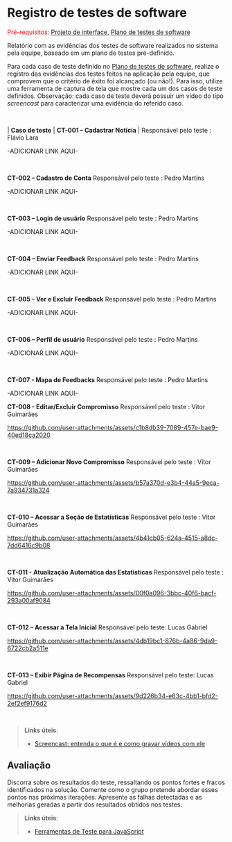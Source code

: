 # Registro de testes de software

<span style="color:red">Pré-requisitos: <a href="05-Projeto-interface.md"> Projeto de interface</a></span>, <a href="08-Plano-testes-software.md"> Plano de testes de software</a>

Relatório com as evidências dos testes de software realizados no sistema pela equipe, baseado em um plano de testes pré-definido.

Para cada caso de teste definido no <a href="08-Plano-testes-software.md"> Plano de testes de software</a>, realize o registro das evidências dos testes feitos na aplicação pela equipe, que comprovem que o critério de êxito foi alcançado (ou não!). Para isso, utilize uma ferramenta de captura de tela que mostre cada um dos casos de teste definidos. Observação: cada caso de teste deverá possuir um vídeo do tipo _screencast_ para caracterizar uma evidência do referido caso.

<br>

| **Caso de teste**  | **CT-001 – Cadastrar Notícia**  |
Responsável pelo teste : Flávio Lara

-ADICIONAR LINK AQUI-

<br>

**CT-002 – Cadastro de Conta**
Responsável pelo teste : Pedro Martins

-ADICIONAR LINK AQUI-

<br>

**CT-003 – Login de usuário**
Responsável pelo teste : Pedro Martins

-ADICIONAR LINK AQUI-

<br>

**CT-004 – Enviar Feedback**
Responsável pelo teste : Pedro Martins

-ADICIONAR LINK AQUI-

<br>

**CT-005 – Ver e Excluir Feedback**
Responsável pelo teste : Pedro Martins

-ADICIONAR LINK AQUI-

<br>

**CT-006 – Perfil de usuário**
Responsável pelo teste : Pedro Martins

-ADICIONAR LINK AQUI-

<br>

**CT-007 - Mapa de Feedbacks** 
Responsável pelo teste : Pedro Martins

-ADICIONAR LINK AQUI-

**CT-008 - Editar/Excluir Compromisso**
Responsável pelo teste : Vitor Guimarães

https://github.com/user-attachments/assets/c1b8db39-7089-457e-bae9-40ed18ca2020

<br>

**CT-009 – Adicionar Novo Compromisso**
Responsável pelo teste : Vitor Guimarães

https://github.com/user-attachments/assets/b57a370d-e3b4-44a5-9eca-7a934731a324

<br>

**CT-010 – Acessar a Seção de Estatísticas**
Responsável pelo teste : Vitor Guimarães

https://github.com/user-attachments/assets/4b41cb05-624a-4515-a8dc-7dd6416c9b08

<br>

**CT-011 - Atualização Automática das Estatísticas**
Responsável pelo teste : Vitor Guimarães

https://github.com/user-attachments/assets/00f0a096-3bbc-40f6-bacf-293a00af9084

<br>

**CT-012 – Acessar a Tela Inicial**
Responsável pelo teste: Lucas Gabriel 

https://github.com/user-attachments/assets/4db19bc1-876b-4a86-9da9-6722cb2a511e

<br>

**CT-013 – Exibir Página de Recompensas**
Responsável pelo teste: Lucas Gabriel 

https://github.com/user-attachments/assets/9d226b34-e63c-4bb1-bfd2-2ef2ef9176d2

<br>

> **Links úteis**:
> - [Screencast: entenda o que é e como gravar vídeos com ele](https://rockcontent.com/br/blog/screencast/) 

## Avaliação

Discorra sobre os resultados do teste, ressaltando os pontos fortes e fracos identificados na solução. Comente como o grupo pretende abordar esses pontos nas próximas iterações. Apresente as falhas detectadas e as melhorias geradas a partir dos resultados obtidos nos testes.

> **Links úteis**:
> - [Ferramentas de Teste para JavaScript](https://geekflare.com/javascript-unit-testing/)
